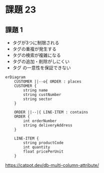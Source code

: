 # 課題 23

## 課題 1

- タグが3つに制限される
- タグの重複が発生する
- タグの検索が複雑になる
- タグの追加・削除がしにくい
- タグ の一意性を保証できない

```mermaid
erDiagram
    CUSTOMER ||--o{ ORDER : places
    CUSTOMER {
        string name
        string custNumber
        string sector
    }

    ORDER ||--|{ LINE-ITEM : contains
    ORDER {
        int orderNumber
        string deliveryAddress
    }

    LINE-ITEM {
        string productCode
        int quantity
        float pricePerUnit
    }
```

https://catpot.dev/db-multi-column-attribute/